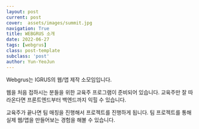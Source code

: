 ```yaml
---
layout: post
current: post
cover:  assets/images/summit.jpg
navigation: True
title: WEBGRUS 소개
date: 2022-06-27
tags: [webgrus]
class: post-template
subclass: 'post'
author: Yun-YeoJun
---
```


<p>Webgrus는 IGRUS의 웹/앱 제작 소모임입니다.</p>

<p>웹을 처음 접하시는 분들을 위한 교육주 프로그램이 준비되어 있습니다. 
  교육주만 잘 따라온다면 프론트엔드부터 백엔드까지 익힐 수 있습니다.</p>
  
<p>교육주가 끝나면 팀 매칭을 진행해서 프로젝트를 진행하게 됩니다.
  팀 프로젝트를 통해 실제 웹/앱을 만들어보는 경험을 해볼 수 있습니다.</p>
